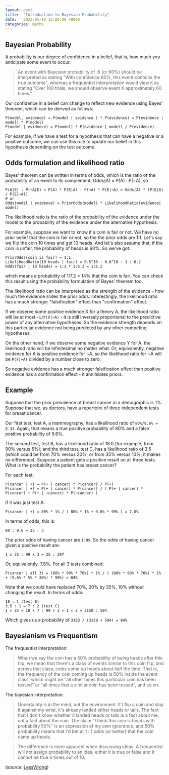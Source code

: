 ```yaml
---
layout: post
title:  "Introduction to Bayesian Probability"
date:   2023-05-10 12:00:00 +0000
categories: maths
---
```


## Bayesian Probability

A probability is our degree of confidence in a belief, that is, how much you anticipate some event to occur.

> An event with Bayesian probability of .6 (or 60%) should be interpreted as stating
> "With confidence 60%, this event contains the true outcome", whereas a frequentist interpretation would view it as stating 
> "Over 100 trials, we should observe event X approximately 60 times."

Our confidence in a belief can change to reflect new evidence using Bayes' theorem, which can be derived as follows:

```
P(model, evidence) = P(model | evidence ) * P(evidence) = P(evidence | model) * P(model)
P(model | evidence) = P(model) * P(evidence | model) / P(evidence)
```

For example, if we have a test for a hypothesis that can have a negative or a positive outcome, we can use this rule to update our belief in this hypothesis 
depending on the test outcome.

## Odds formulation and likelihood ratio

Bayes' theorem can be written in terms of odds, which is the ratio of the probability of an event to its complement, Odds(A) = P(A) : P(¬A), so

```
P(A|E) : P(¬A|E) = P(A) * P(E|A) : P(¬A) * P(E|¬A) = Odds(A) * (P(E|A) / P(E|¬A))
# or
Odds(model | evidence) = PriorOdds(model) * LikelihoodRatio(evidence| model)
```

The likelihood ratio is the ratio of the probability of the evidence under the model to the probability of the evidence under the alternative hypothesis.

For example, suppose we want to know if a coin is fair or not. We have no prior belief that the coin is fair or not, so the the prior odds are 1:1. Let's say we flip the coin 10 times and get 10 heads. And let's also assume that, if the coin is unfair, the probability of heads is 60%. So we've got:

```
PriorOdds(coin is fair) = 1:1
LikelihoodRatio(10 heads | fair) = 0.5^10 : 0.6^10 ~ 1 : 6.2
Odds(fair | 10 heads) = 1:1 * 1:6.2 = 1:6.2
```

which means a probability of 1/7.2 = 14% that the coin is fair. You can check this result using the probability formulation of Bayes' theorem too.

The likelihood ratio can be interpreted as the strength of the evidence - how much the evidence slides the prior odds. Interestingly, the likelihood ratio has a much stronger "falsification" effect than "confirmation" effect. 

If we observe some positive evidence X for a theory A, the likelihood ratio will be at most `~1/P(X|¬A)` - it is still inversely proportional to the predictive power of any alternative hypotheses. So the evidence strength depends on this particular evidence not being predicted by any other competing hypotheses.

On the other hand, if we observe some negative evidence Y for A, the likelihood ratio will be infinitesimal no matter what. Or, equivalently, negative evidence for A is positive evidence for ¬A, so the likelihood ratio for ¬A will be `P(Y|¬A)` divided by a number close to zero.

So negative evidence has a much stronger falsification effect than positive evidence has a confirmation effect - it annihilates priors.

## Example

Suppose that the prior prevalence of breast cancer in a demographic is 1%. 
Suppose that we, as doctors, have a repertoire of three independent tests for breast cancer. 

Our first test, test A, a mammography, has a likelihood ratio of `80%/9.6% = 8.33`. 
Again, that means a true positive probability of 80% and a false positive probability of 9.6%.

The second test, test B, has a likelihood ratio of 18.0 (for example, from 90% versus 5%); and the third test, test C, has a likelihood ratio of 3.5 
(which could be from 70% versus 20%, or from 35% versus 10%; it makes no difference). 
Suppose a patient gets a positive result on all three tests. What is the probability the patient has breast cancer?

For each test:

```
P(cancer | +) = P(+ | cancer) * P(cancer) / P(+)
P(cancer | +) = P(+ | cancer) * P(cancer) / ( P(+ | cancer) * P(cancer) + P(+ | ¬cancer) * P(¬cancer) )
```

If it was just test A:

```
P(cancer | +) = 80% * 1% / ( 80% * 1% + 9.6% * 99% ) = 7.8%
```

In terms of odds, this is:

```
80 : 9.6 = 25 : 3
```

The prior odds of having cancer are `1:99`. So the odds of having cancer given a positive result are:

```
1 x 25 : 99 x 3 = 25 : 297
```

Or, equivalently, 7.8%.
For all 3 tests combined:

```
P(cancer | all 3) = (80% * 90% * 70%) * 1% / ( (80% * 90% * 70%) * 1% + (9.6% * 5% * 20%) * 99%) = 84%
```

Note that we could have replaced 70%, 20% by 35%, 10% without changing the result.
In terms of odds:

```
18 : 1 (test B)
3.5 : 1 = 7 : 2 (test C)
1 × 25 × 18 × 7 : 99 × 3 × 1 × 2 = 3150 : 594
```

Which gives us a probability of `3150 / (3150 + 594) = 84%`.

## Bayesianism vs Frequentism

The frequentist interpretation: 

> When we say the coin has a 50% probability of being heads after this flip, we mean that there's a class of events similar to this coin flip,
> and across that class, coins come up heads about half the time. That is, the frequency of the coin coming up heads is 50% inside the event class,
> which might be "all other times this particular coin has been tossed" or "all times that a similar coin has been tossed", and so on.

The bayesian interpretation:

> Uncertainty is in the mind, not the environment. If I flip a coin and slap it against my wrist, it's already landed either heads or tails. 
> The fact that I don't know whether it landed heads or tails is a fact about me, not a fact about the coin. 
> The claim "I think this coin is heads with probability 50%" is an expression of my own ignorance, and 50% probability means that I'd bet at 1 : 1 odds
> (or better) that the coin came up heads.

> The difference is more apparent when discussing ideas. A frequentist will not assign probability to an idea; 
> either it is true or false and it cannot be true 6 times out of 10.

(source: [LessWrong](https://www.lesswrong.com/))
